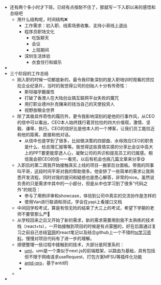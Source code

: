 - 还有两个多小时才下班，已经有点按耐不住了，那就写一下入职以来的感悟和总结吧
	- 用什么结构呢，时间结构❌
		- 工作需求：初入职、线索场景收集、支持小哥线上退出
		- 程序员职场文化
			- 吃饭聊天
			- 会议
			- 上班期间
		- 深圳生活体验
			- 衣食住行和娱乐
-
- 三个阶段的工作总结
	- 刚入职的时候一切都是新的，最令我印象深刻的是入职培训时观看的货拉拉企业纪录片，当时的我觉得公司的创始人十分有传奇性：
		- 斯坦福学霸属性
		- 打破了香港人在大陆创业搞互联网平台失败的魔咒
		- 用打职业德州扑克赚来的钱当自己的天使投资人
		- 视野放眼全世界
	- 除了其极具传奇性的履历外，更令我影响深刻的是他的行事作风，从CEO的信中可以看出，CEO本人始终践行着货拉拉的四大价值观，激情、坚毅、谦卑、执行。CEO的信好比是他本人的一个博客，让我们员工能拉近和他的距离，直接和他对话。
		- 从信中也是学到了很多，比如做决策的四部曲、水母效应CEO的职责是什么、给总理汇报等等。我觉得这些真情实感的分享比会议中高大上的PPT要更能穿透人心，凝聚公司的共识和提高员工的归属感。相信我会把CEO的信一一看完，以后有机会也挑几篇文章来分享😋
	- 入职后的第二周我开始接触真实上线的项目--搬家后台面板。带我的同事叫平哥，这段时间平哥对我的帮助很多。他安排了一些简单的需求让我熟悉开发流程，同时对我的提问和疑惑也是悉心解答，非常的nice。虽然说负责的只是需求中其中的一小部分，但是从中也学习到了很多"代码之外"的规范：
		- 参与了用例评审和showcase，体验到公司中真实的交流协作是怎样的
		- 使用Van进行联调和测试，学会在yapi上看接口文档
	- 中间回学校考试，算是有惊无险的结束了大三上的考试，希望下学期的老师不要管那么严🙏
	- 从学校回来之后又开始了新的需求，新的需求需要用到我不太熟练的技术栈（react+ts），一开始接触到项目的时候是有点蒙圈的，好在后面通过复习之前自己总结[官网](https://zh-hans.react.dev/reference/react)的react笔记以及结合github上一个不错的[ts学习资料](https://github.com/staticdeng/start-with-typescript)，慢慢对项目代码有了进一步的理解。
	- 顺便整理一些过程中接触到的技术，大部分是阿里系的：
		- [umi](https://umijs.org/docs/introduce/introduce)，umi是一个类似于next.js的前端框架，以路由为基础，具有包括但不限于网络请求useRequest、打包方案MFSU等插件化功能
		- [antd-pro](https://procomponents.ant.design/docs/intro)，基于antd的
		-
	-
-